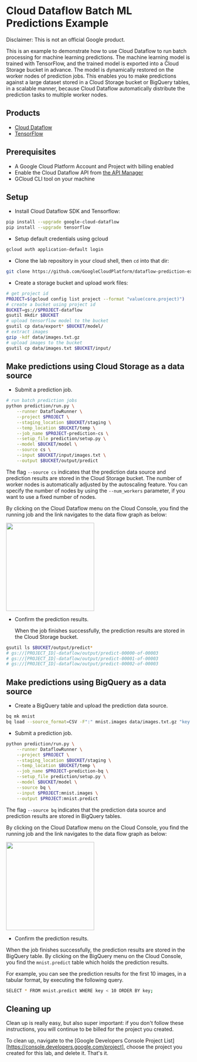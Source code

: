 # Cloud Dataflow Batch ML Predictions Example

Disclaimer: This is not an official Google product.

This is an example to demonstrate how to use Cloud Dataflow to run batch
 processing for machine learning predictions. The machine learning model is
 trained with TensorFlow, and the trained model is exported into a Cloud
 Storage bucket in advance. The model is dynamically restored on the worker
 nodes of prediction jobs. This enables you to make predictions against a
 large dataset stored in a Cloud Storage bucket or BigQuery tables, in a
 scalable manner, because Cloud Dataflow automatically distribute the
 prediction tasks to multiple worker nodes.

## Products

- [Cloud Dataflow](https://cloud.google.com/dataflow/)
- [TensorFlow](https://www.tensorflow.org/)

## Prerequisites

- A Google Cloud Platform Account and Project with billing enabled
- Enable the Cloud Dataflow API from [the API Manager](https://console.developers.google.com/apis)
- GCloud CLI tool on your machine

## Setup

- Install Cloud Dataflow SDK and Tensorflow:

``` bash
pip install --upgrade google-cloud-dataflow
pip install --upgrade tensorflow

```

- Setup default credentials using gcloud

``` bash
gcloud auth application-default login
```

- Clone the lab repository in your cloud shell, then `cd` into that dir:

``` bash
git clone https://github.com/GoogleCloudPlatform/dataflow-prediction-example && cd dataflow-prediction-example
```

- Create a storage bucket and upload work files:

``` bash
# get project id
PROJECT=$(gcloud config list project --format "value(core.project)")
# create a bucket using project id
BUCKET=gs://$PROJECT-dataflow
gsutil mkdir $BUCKET
# upload tensorflow model to the bucket
gsutil cp data/export* $BUCKET/model/
# extract images
gzip -kdf data/images.txt.gz
# upload images to the bucket
gsutil cp data/images.txt $BUCKET/input/
```

## Make predictions using Cloud Storage as a data source

- Submit a prediction job.

``` bash
# run batch prediction jobs
python prediction/run.py \
    --runner DataflowRunner \
    --project $PROJECT \
    --staging_location $BUCKET/staging \
    --temp_location $BUCKET/temp \
    --job_name $PROJECT-prediction-cs \
    --setup_file prediction/setup.py \
    --model $BUCKET/model \
    --source cs \
    --input $BUCKET/input/images.txt \
    --output $BUCKET/output/predict
```

The flag `--source cs` indicates that the prediction data source and prediction results are stored in the Cloud Storage bucket.
The number of worker nodes is automatically adjusted by the autoscaling feature. You can specify the number of nodes by using the `--num_workers` parameter, if you want to use a fixed number of nodes.

By clicking on the Cloud Dataflow menu on the Cloud Console, you find the running job and the link navigates to the data flow graph as below:

 <img src="docs/img/dataflow01.png" width="240">

- Confirm the prediction results.

  When the job finishes successfully, the prediction results are stored
  in the Cloud Storage bucket.

``` bash
gsutil ls $BUCKET/output/predict*
# gs://[PROJECT_ID]-dataflow/output/predict-00000-of-00003
# gs://[PROJECT_ID]-dataflow/output/predict-00001-of-00003
# gs://[PROJECT_ID]-dataflow/output/predict-00002-of-00003
```

## Make predictions using BigQuery as a data source

- Create a BigQuery table and upload the prediction data source.

``` bash
bq mk mnist
bq load --source_format=CSV -F":" mnist.images data/images.txt.gz "key:integer,image:string"
```

- Submit a prediction job.

``` bash
python prediction/run.py \
    --runner DataflowRunner \
    --project $PROJECT \
    --staging_location $BUCKET/staging \
    --temp_location $BUCKET/temp \
    --job_name $PROJECT-prediction-bq \
    --setup_file prediction/setup.py \
    --model $BUCKET/model \
    --source bq \
    --input $PROJECT:mnist.images \
    --output $PROJECT:mnist.predict
```

The flag `--source bq` indicates that the prediction data source and prediction results are stored in BigQuery tables.

By clicking on the Cloud Dataflow menu on the Cloud Console, you find the running job and the link navigates to the data flow graph as below:

<img src="docs/img/dataflow02.png" width="240">

- Confirm the prediction results.

When the job finishes successfully, the prediction results are stored in the BigQuery table. By clicking on the BigQuery menu on the Cloud Console, you find the `mnist.predict` table which holds the prediction results.

For example, you can see the prediction results for the first 10 images, in a tabular format, by executing the following query.

``` bash
SELECT * FROM mnist.predict WHERE key < 10 ORDER BY key;
```

## Cleaning up

Clean up is really easy, but also super important: if you don't follow these instructions, you will continue to be billed for the project you created.

To clean up, navigate to the [Google Developers Console Project List][https://console.developers.google.com/project], choose the project you created for this lab, and delete it. That's it.

